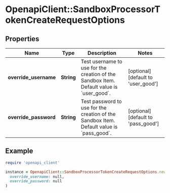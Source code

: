 # OpenapiClient::SandboxProcessorTokenCreateRequestOptions

## Properties

| Name | Type | Description | Notes |
| ---- | ---- | ----------- | ----- |
| **override_username** | **String** | Test username to use for the creation of the Sandbox Item. Default value is &#x60;user_good&#x60;. | [optional][default to &#39;user_good&#39;] |
| **override_password** | **String** | Test password to use for the creation of the Sandbox Item. Default value is &#x60;pass_good&#x60;. | [optional][default to &#39;pass_good&#39;] |

## Example

```ruby
require 'openapi_client'

instance = OpenapiClient::SandboxProcessorTokenCreateRequestOptions.new(
  override_username: null,
  override_password: null
)
```

